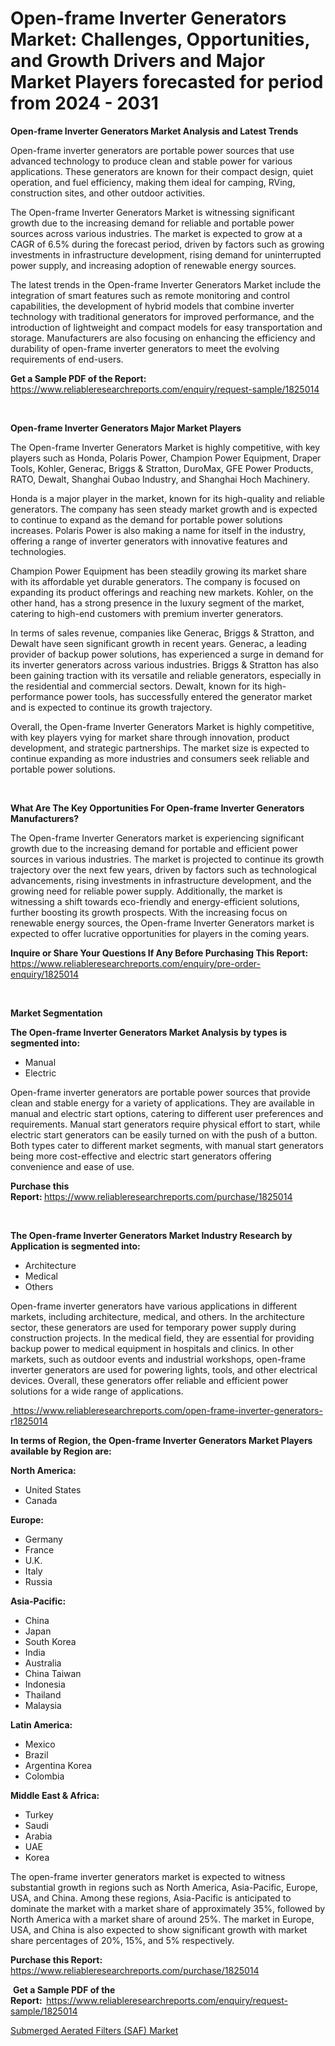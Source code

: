 <p><h1>Open-frame Inverter Generators Market: Challenges, Opportunities, and Growth Drivers and Major Market Players forecasted for period from 2024 - 2031</h1></p><p><strong>Open-frame Inverter Generators Market Analysis and Latest Trends</strong></p>
<p><p>Open-frame inverter generators are portable power sources that use advanced technology to produce clean and stable power for various applications. These generators are known for their compact design, quiet operation, and fuel efficiency, making them ideal for camping, RVing, construction sites, and other outdoor activities.</p><p>The Open-frame Inverter Generators Market is witnessing significant growth due to the increasing demand for reliable and portable power sources across various industries. The market is expected to grow at a CAGR of 6.5% during the forecast period, driven by factors such as growing investments in infrastructure development, rising demand for uninterrupted power supply, and increasing adoption of renewable energy sources.</p><p>The latest trends in the Open-frame Inverter Generators Market include the integration of smart features such as remote monitoring and control capabilities, the development of hybrid models that combine inverter technology with traditional generators for improved performance, and the introduction of lightweight and compact models for easy transportation and storage. Manufacturers are also focusing on enhancing the efficiency and durability of open-frame inverter generators to meet the evolving requirements of end-users.</p></p>
<p><strong>Get a Sample PDF of the Report:&nbsp;</strong> <a href="https://www.reliableresearchreports.com/enquiry/request-sample/1825014">https://www.reliableresearchreports.com/enquiry/request-sample/1825014</a></p>
<p>&nbsp;</p>
<p><strong>Open-frame Inverter Generators Major Market Players</strong></p>
<p><p>The Open-frame Inverter Generators Market is highly competitive, with key players such as Honda, Polaris Power, Champion Power Equipment, Draper Tools, Kohler, Generac, Briggs & Stratton, DuroMax, GFE Power Products, RATO, Dewalt, Shanghai Oubao Industry, and Shanghai Hoch Machinery.</p><p>Honda is a major player in the market, known for its high-quality and reliable generators. The company has seen steady market growth and is expected to continue to expand as the demand for portable power solutions increases. Polaris Power is also making a name for itself in the industry, offering a range of inverter generators with innovative features and technologies.</p><p>Champion Power Equipment has been steadily growing its market share with its affordable yet durable generators. The company is focused on expanding its product offerings and reaching new markets. Kohler, on the other hand, has a strong presence in the luxury segment of the market, catering to high-end customers with premium inverter generators.</p><p>In terms of sales revenue, companies like Generac, Briggs & Stratton, and Dewalt have seen significant growth in recent years. Generac, a leading provider of backup power solutions, has experienced a surge in demand for its inverter generators across various industries. Briggs & Stratton has also been gaining traction with its versatile and reliable generators, especially in the residential and commercial sectors. Dewalt, known for its high-performance power tools, has successfully entered the generator market and is expected to continue its growth trajectory.</p><p>Overall, the Open-frame Inverter Generators Market is highly competitive, with key players vying for market share through innovation, product development, and strategic partnerships. The market size is expected to continue expanding as more industries and consumers seek reliable and portable power solutions.</p></p>
<p>&nbsp;</p>
<p><strong>What Are The Key Opportunities For Open-frame Inverter Generators Manufacturers?</strong></p>
<p><p>The Open-frame Inverter Generators market is experiencing significant growth due to the increasing demand for portable and efficient power sources in various industries. The market is projected to continue its growth trajectory over the next few years, driven by factors such as technological advancements, rising investments in infrastructure development, and the growing need for reliable power supply. Additionally, the market is witnessing a shift towards eco-friendly and energy-efficient solutions, further boosting its growth prospects. With the increasing focus on renewable energy sources, the Open-frame Inverter Generators market is expected to offer lucrative opportunities for players in the coming years.</p></p>
<p><strong>Inquire or Share Your Questions If Any Before Purchasing This Report:</strong> <a href="https://www.reliableresearchreports.com/enquiry/pre-order-enquiry/1825014">https://www.reliableresearchreports.com/enquiry/pre-order-enquiry/1825014</a></p>
<p>&nbsp;</p>
<p><strong>Market Segmentation</strong></p>
<p><strong>The Open-frame Inverter Generators Market Analysis by types is segmented into:</strong></p>
<p><ul><li>Manual</li><li>Electric</li></ul></p>
<p><p>Open-frame inverter generators are portable power sources that provide clean and stable energy for a variety of applications. They are available in manual and electric start options, catering to different user preferences and requirements. Manual start generators require physical effort to start, while electric start generators can be easily turned on with the push of a button. Both types cater to different market segments, with manual start generators being more cost-effective and electric start generators offering convenience and ease of use.</p></p>
<p><strong>Purchase this Report:&nbsp;</strong><a href="https://www.reliableresearchreports.com/purchase/1825014">https://www.reliableresearchreports.com/purchase/1825014</a></p>
<p>&nbsp;</p>
<p><strong>The Open-frame Inverter Generators Market Industry Research by Application is segmented into:</strong></p>
<p><ul><li>Architecture</li><li>Medical</li><li>Others</li></ul></p>
<p><p>Open-frame inverter generators have various applications in different markets, including architecture, medical, and others. In the architecture sector, these generators are used for temporary power supply during construction projects. In the medical field, they are essential for providing backup power to medical equipment in hospitals and clinics. In other markets, such as outdoor events and industrial workshops, open-frame inverter generators are used for powering lights, tools, and other electrical devices. Overall, these generators offer reliable and efficient power solutions for a wide range of applications.</p></p>
<p><a href="https://www.reliableresearchreports.com/open-frame-inverter-generators-r1825014">&nbsp;https://www.reliableresearchreports.com/open-frame-inverter-generators-r1825014</a></p>
<p><strong>In terms of Region, the Open-frame Inverter Generators Market Players available by Region are:</strong></p>
<p>
    <p> <strong> North America: </strong>
        <ul>
            <li>United States</li>
            <li>Canada</li>
        </ul>
        </p> 
    <p> <strong> Europe: </strong>
        <ul>
            <li>Germany</li>
            <li>France</li>
            <li>U.K.</li>
            <li>Italy</li>
            <li>Russia</li>
        </ul>
        </p> 
    <p> <strong> Asia-Pacific: </strong>
        <ul>
            <li>China</li>
            <li>Japan</li>
            <li>South Korea</li>
            <li>India</li>
            <li>Australia</li>
            <li>China Taiwan</li>
            <li>Indonesia</li>
            <li>Thailand</li>
            <li>Malaysia</li>
        </ul>
        </p> 
    <p> <strong> Latin America: </strong>
        <ul>
            <li>Mexico</li>
            <li>Brazil</li>
            <li>Argentina Korea</li>
            <li>Colombia</li>
        </ul>
        </p> 
    <p> <strong> Middle East & Africa: </strong>
        <ul>
            <li>Turkey</li>
            <li>Saudi</li>
            <li>Arabia</li>
            <li>UAE</li>
            <li>Korea</li>
        </ul>
    </p>
    </p>
<p><p>The open-frame inverter generators market is expected to witness substantial growth in regions such as North America, Asia-Pacific, Europe, USA, and China. Among these regions, Asia-Pacific is anticipated to dominate the market with a market share of approximately 35%, followed by North America with a market share of around 25%. The market in Europe, USA, and China is also expected to show significant growth with market share percentages of 20%, 15%, and 5% respectively.</p></p>
<p><strong>Purchase this Report: </strong><a href="https://www.reliableresearchreports.com/purchase/1825014">https://www.reliableresearchreports.com/purchase/1825014</a></p>
<p>&nbsp;<strong>Get a Sample PDF of the Report:&nbsp;&nbsp;</strong><a href="https://www.reliableresearchreports.com/enquiry/request-sample/1825014">https://www.reliableresearchreports.com/enquiry/request-sample/1825014</a></p>
<p><strong></strong></p>
<p><p><a href="https://view.publitas.com/reportprime-1/navigating-the-global-submerged-aerated-filters-saf-market-landscape-trends-forecasts-and-impact-analysis-2024-2031-covered-in-170-pages/">Submerged Aerated Filters (SAF) Market</a></p></p>